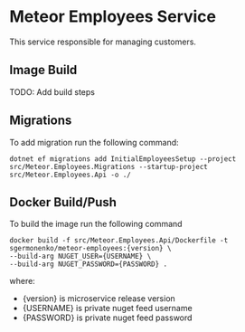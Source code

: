 ﻿# Meteor Employees Service

This service responsible for managing customers.

## Image Build

TODO: Add build steps

## Migrations

To add migration run the following command:
```shell
dotnet ef migrations add InitialEmployeesSetup --project src/Meteor.Employees.Migrations --startup-project src/Meteor.Employees.Api -o ./
```

## Docker Build/Push

To build the image run the following command
```shell
docker build -f src/Meteor.Employees.Api/Dockerfile -t sgermonenko/meteor-employees:{version} \
--build-arg NUGET_USER={USERNAME} \ 
--build-arg NUGET_PASSWORD={PASSWORD} .
```
where:
- {version} is microservice release version
- {USERNAME} is private nuget feed username
- {PASSWORD} is private nuget feed password
